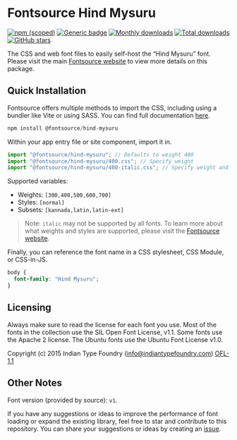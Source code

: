# Fontsource Hind Mysuru

[![npm (scoped)](https://img.shields.io/npm/v/@fontsource/hind-mysuru?color=brightgreen)](https://www.npmjs.com/package/@fontsource/hind-mysuru) [![Generic badge](https://img.shields.io/badge/fontsource-passing-brightgreen)](https://github.com/fontsource/fontsource) [![Monthly downloads](https://badgen.net/npm/dm/@fontsource/hind-mysuru)](https://github.com/fontsource/fontsource) [![Total downloads](https://badgen.net/npm/dt/@fontsource/hind-mysuru)](https://github.com/fontsource/fontsource) [![GitHub stars](https://img.shields.io/github/stars/fontsource/fontsource.svg?style=social&label=Star)](https://github.com/fontsource/fontsource/stargazers)

The CSS and web font files to easily self-host the “Hind Mysuru” font. Please visit the main [Fontsource website](https://fontsource.org/fonts/hind-mysuru) to view more details on this package.

## Quick Installation

Fontsource offers multiple methods to import the CSS, including using a bundler like Vite or using SASS. You can find full documentation [here](https://fontsource.org/docs/getting-started/introduction).

```javascript
npm install @fontsource/hind-mysuru
```

Within your app entry file or site component, import it in.

```javascript
import "@fontsource/hind-mysuru"; // Defaults to weight 400
import "@fontsource/hind-mysuru/400.css"; // Specify weight
import "@fontsource/hind-mysuru/400-italic.css"; // Specify weight and style
```

Supported variables:
- Weights: `[300,400,500,600,700]`
- Styles: `[normal]`
- Subsets: `[kannada,latin,latin-ext]`

> Note: `italic` may not be supported by all fonts. To learn more about what weights and styles are supported, please visit the [Fontsource website](https://fontsource.org/fonts/hind-mysuru).

Finally, you can reference the font name in a CSS stylesheet, CSS Module, or CSS-in-JS.

```css
body {
  font-family: "Hind Mysuru";
}
```

## Licensing
Always make sure to read the license for each font you use. Most of the fonts in the collection use the SIL Open Font License, v1.1. Some fonts use the Apache 2 license. The Ubuntu fonts use the Ubuntu Font License v1.0.

Copyright (c) 2015 Indian Type Foundry (info@indiantypefoundry.com)
[OFL-1.1](https://openfontlicense.org)

## Other Notes
Font version (provided by source): `v1`.

If you have any suggestions or ideas to improve the performance of font loading or expand the existing library, feel free to star and contribute to this repository. You can share your suggestions or ideas by creating an [issue](https://github.com/fontsource/fontsource/issues).